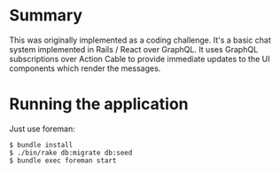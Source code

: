 # Summary

This was originally implemented as a coding challenge. It's a basic
chat system implemented in Rails / React over GraphQL. It uses GraphQL
subscriptions over Action Cable to provide immediate updates to the UI
components which render the messages.

# Running the application

Just use foreman:

```
$ bundle install
$ ./bin/rake db:migrate db:seed
$ bundle exec foreman start
```
